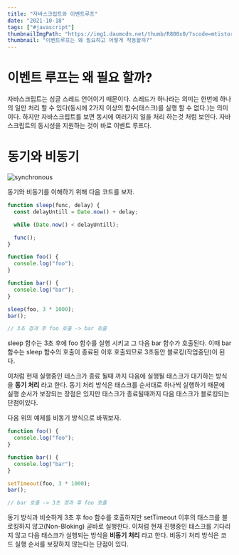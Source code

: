 ```yaml
---
title: "자바스크립트와 이벤트루프"
date: "2021-10-18"
tags: ["#javascript"]
thumbnailImgPath: "https://img1.daumcdn.net/thumb/R800x0/?scode=mtistory2&fname=https%3A%2F%2Fblog.kakaocdn.net%2Fdn%2FLsrF5%2FbtqEAM93Ofk%2FugP6FytCOxczTmQAkw5d71%2Fimg.png"
thumbnail: "이벤트루프는 왜 필요하고 어떻게 작동할까?"
---
```


# 이벤트 루프는 왜 필요 할까?

자바스크립트는 싱글 스레드 언어이기 때문이다. 스레드가 하나라는 의미는 한번에 하나의 일만 처리 할 수 있다(동시에 2가지 이상의 함수(태스크)를 실행 할 수 없다.)는 의미이다. 하지만 자바스크립트를 보면 동시에 여러가지 일을 처리 하는것 처럼 보인다. 자바스크립트의 동시성을 지원하는 것이 바로 이벤트 루프다.

# 동기와 비동기

![synchronous](https://blog.kakaocdn.net/dn/bztSy0/btqCz451jcO/1UjnGAajLPDoBmh3VqNRjK/img.jpg)

동기와 비동기를 이해하기 위해 다음 코드를 보자.

```javascript
function sleep(func, delay) {
  const delayUntill = Date.now() + delay;

  while (Date.now() < delayUntill);

  func();
}

function foo() {
  console.log("foo");
}

function bar() {
  console.log("bar");
}

sleep(foo, 3 * 1000);
bar();

// 3초 경과 후 foo 호출 -> bar 호출
```

sleep 함수는 3초 후에 foo 함수를 실행 시키고 그 다음 bar 함수가 호출된다. 이때 bar 함수는 sleep 함수의 호출이 종료된 이후 호출되므로 3초동안 블로킹(작업중단)이 된다.

이처럼 현재 실행중인 테스크가 종료 될때 까지 다음에 실행될 태스크가 대기하는 방식을 **동기 처리** 라고 한다. 동기 처리 방식은 태스크를 순서대로 하나씩 실행하기 때문에 실행 순서가 보장되는 장점은 있지만 태스크가 종료될때까지 다음 태스크가 블로킹되는 단점이있다.

다음 위의 예제를 비동기 방식으로 바꿔보자.

```javascript
function foo() {
  console.log("foo");
}

function bar() {
  console.log("bar");
}

setTimeout(foo, 3 * 1000);
bar();

// bar 호출 -> 3초 경과 후 foo 호출
```

동기 방식과 비슷하게 3초 후 foo 함수를 호출하지만 setTimeout 이후의 태스크를 블로킹하지 않고(Non-Bloking) 곧바로 실행한다. 이처럼 현재 진행중인 태스크를 기다리지 않고 다음 태스크가 실행되는 방식을 **비동기 처리** 라고 한다. 비동기 처리 방식은 코드 실행 순서를 보장하지 않는다는 단점이 있다.
